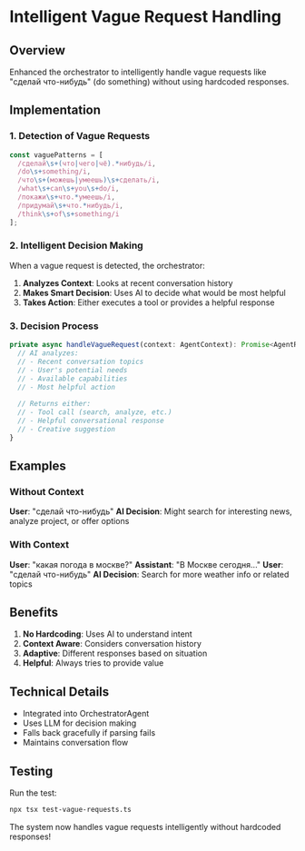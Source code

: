 # Intelligent Vague Request Handling

## Overview
Enhanced the orchestrator to intelligently handle vague requests like "сделай что-нибудь" (do something) without using hardcoded responses.

## Implementation

### 1. Detection of Vague Requests
```typescript
const vaguePatterns = [
  /сделай\s+(что|чего|чё).*нибудь/i,
  /do\s+something/i,
  /что\s+(можешь|умеешь)\s+сделать/i,
  /what\s+can\s+you\s+do/i,
  /покажи\s+что.*умеешь/i,
  /придумай\s+что.*нибудь/i,
  /think\s+of\s+something/i
];
```

### 2. Intelligent Decision Making
When a vague request is detected, the orchestrator:

1. **Analyzes Context**: Looks at recent conversation history
2. **Makes Smart Decision**: Uses AI to decide what would be most helpful
3. **Takes Action**: Either executes a tool or provides a helpful response

### 3. Decision Process
```typescript
private async handleVagueRequest(context: AgentContext): Promise<AgentResponse> {
  // AI analyzes:
  // - Recent conversation topics
  // - User's potential needs
  // - Available capabilities
  // - Most helpful action
  
  // Returns either:
  // - Tool call (search, analyze, etc.)
  // - Helpful conversational response
  // - Creative suggestion
}
```

## Examples

### Without Context
**User**: "сделай что-нибудь"
**AI Decision**: Might search for interesting news, analyze project, or offer options

### With Context
**User**: "какая погода в москве?"
**Assistant**: "В Москве сегодня..."
**User**: "сделай что-нибудь"
**AI Decision**: Search for more weather info or related topics

## Benefits

1. **No Hardcoding**: Uses AI to understand intent
2. **Context Aware**: Considers conversation history
3. **Adaptive**: Different responses based on situation
4. **Helpful**: Always tries to provide value

## Technical Details

- Integrated into OrchestratorAgent
- Uses LLM for decision making
- Falls back gracefully if parsing fails
- Maintains conversation flow

## Testing

Run the test:
```bash
npx tsx test-vague-requests.ts
```

The system now handles vague requests intelligently without hardcoded responses!
